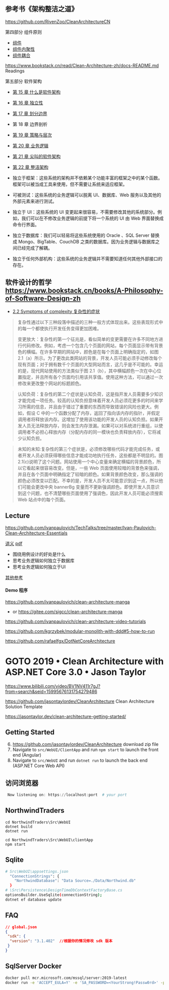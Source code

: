 ## 参考书《架构整洁之道》
https://github.com/RivenZoo/CleanArchitectureCN   

第四部分 组件原则

- [组件](https://github.com/RivenZoo/CleanArchitectureCN/blob/master/chapter12/组件.md)
- [组件内聚性](https://github.com/RivenZoo/CleanArchitectureCN/blob/master/chapter13/组件内聚性.md)
- [组件耦合](https://github.com/RivenZoo/CleanArchitectureCN/blob/master/chapter14/组件耦合.md)

https://www.bookstack.cn/read/Clean-Architecture-zh/docs-README.md  Readings

第五部分 软件架构

- [第 15 章 什么是软件架构](https://www.bookstack.cn/read/Clean-Architecture-zh/docs-ch15.md)
- [第 16 章 独立性](https://www.bookstack.cn/read/Clean-Architecture-zh/docs-ch16.md)
- [第 17 章 划分边界](https://www.bookstack.cn/read/Clean-Architecture-zh/docs-ch17.md)
- 第 18 章 边界剖析
- [第 19 章 策略与层次](https://www.bookstack.cn/read/Clean-Architecture-zh/docs-ch19.md)
- [第 20 章 业务逻辑](https://www.bookstack.cn/read/Clean-Architecture-zh/docs-ch20.md)
- [第 21 章 尖叫的软件架构](https://www.bookstack.cn/read/Clean-Architecture-zh/docs-ch21.md)
- [第 22 章 整洁架构](https://www.bookstack.cn/read/Clean-Architecture-zh/docs-ch22.md)

- 独立于框架：这些系统的架构并不依赖某个功能丰富的框架之中的某个函数。框架可以被当成工具来使用，但不需要让系统来适应框架。
- 可被测试：这些系统的业务逻辑可以脱离 UI、数据库、Web 服务以及其他的外部元素来进行测试。
- 独立于 UI：这些系统的 UI 变更起来很容易，不需要修改其他的系统部分。例如，我们可以在不修改业务逻辑的前提下将一个系统的 UI 由 Web 界面替换成命令行界面。
- 独立于数据库：我们可以轻易将这些系统使用的 Oracle 、SQL Server 替换成 Mongo、BigTable、CouchDB 之类的数据库。因为业务逻辑与数据库之间已经完成了解耦。
- 独立于任何外部机构：这些系统的业务逻辑并不需要知道任何其他外部接口的存在。

## 软件设计的哲学 https://www.bookstack.cn/books/A-Philosophy-of-Software-Design-zh

- [2.2 Symptoms of complexity 复杂性的症状](https://www.bookstack.cn/read/A-Philosophy-of-Software-Design-zh/spilt.2.docs-ch2.md)

> 复杂性通过以下三种段落中描述的三种一般方式体现出来。这些表现形式中的每一个都使执行开发任务变得更加困难。
>
> 变更放大：复杂性的第一个征兆是，看似简单的变更需要在许多不同地方进行代码修改。例如，考虑一个包含几个页面的网站，每个页面显示带有背景色的横幅。在许多早期的网站中，颜色是在每个页面上明确指定的，如图 2.1（a）所示。为了更改此类网站的背景，开发人员可能必须手动修改每个现有页面；对于拥有数千个页面的大型网站而言，这几乎是不可能的。幸运的是，现代网站使用的方法类似于图 2.1（b），其中横幅颜色一次在中心位置指定，并且所有各个页面均引用该共享值。使用这种方法，可以通过一次修改来更改整个网站的标题颜色。

> 认知负荷：复杂性的第二个症状是认知负荷，这是指开发人员需要多少知识才能完成一项任务。较高的认知负担意味着开发人员必须花更多的时间来学习所需的信息，并且由于错过了重要的东西而导致错误的风险也更大。例如，假设 C 中的一个函数分配了内存，返回了指向该内存的指针，并假定调用者将释放该内存。这增加了使用该功能的开发人员的认知负担。如果开发人员无法释放内存，则会发生内存泄漏。如果可以对系统进行重组，以使调用者不必担心释放内存（分配内存的同一模块也负责释放内存），它将减少认知负担。

> 未知的未知:复杂性的第三个症状是，必须修改哪些代码才能完成任务，或者开发人员必须获得哪些信息才能成功地执行任务，这些都是不明显的。图 2.1(c)说明了这个问题。网站使用一个中心变量来确定横幅的背景颜色，所以它看起来很容易改变。但是，一些 Web 页面使用较暗的背景色来强调，并且在各个页面中明确指定了较暗的颜色。如果背景颜色改变，那么强调的颜色必须改变以匹配。不幸的是，开发人员不太可能意识到这一点，所以他们可能会更改中央 bannerBg 变量而不更新强调颜色。即使开发人员意识到这个问题，也不清楚哪些页面使用了强调色，因此开发人员可能必须搜索 Web 站点中的每个页面。

## Lecture

https://github.com/ivanpaulovich/TechTalks/tree/master/Ivan-Paulovich-Clean-Architecture-Essentials

[讲义](ca.intro.md) [pdf](Ivan-Paulovich-Clean-Architecture-Essentials-SSC.pdf)

- 围绕用例设计的好处是什么
- 思考业务逻辑如何独立于数据库
- 思考业务逻辑如何独立于UI

[其他参考](https://github.com/ivanpaulovich/TechTalks)

#### Demo 程序

https://github.com/ivanpaulovich/clean-architecture-manga

- or  https://gitee.com/sigcc/clean-architecture-manga

https://github.com/ivanpaulovich/clean-architecture-video-tutorials

https://github.com/kgrzybek/modular-monolith-with-ddd#5-how-to-run

https://github.com/rafaelfgx/DotNetCoreArchitecture



# GOTO 2019 • Clean Architecture with ASP.NET Core 3.0 • Jason Taylor

https://www.bilibili.com/video/BV1NV411r7gJ?from=search&seid=15995676131754279486

https://github.com/jasontaylordev/CleanArchitecture Clean Architecture Solution Template

https://jasontaylor.dev/clean-architecture-getting-started/

## Getting Started

6. https://github.com/jasontaylordev/CleanArchitecture  download zip file
2. Navigate to `src/WebUI/ClientApp` and run `npm start` to launch the front end (Angular)
3. Navigate to `src/WebUI` and run `dotnet run` to launch the back end (ASP.NET Core Web API)



## 访问浏览器

```powershell
 Now listening on: https://localhost:port  # your port      
```

## NorthwindTraders

```
cd NorthwindTraders\Src\WebUI
dotnet build
dotnet run

cd NorthwindTraders\Src\WebUI\clientApp
npm start
```

## Sqlite

```sh
# Src\WebUI\appsettings.json
  "ConnectionStrings": {
    "NorthwindDatabase": "Data Source=./Data/Northwind.db"
  }
# \Src\Persistence\DesignTimeDbContextFactoryBase.cs
optionsBuilder.UseSqlite(connectionString);
dotnet ef database update

```



## FAQ

```json
// global.json
{
 "sdk": {
  "version": "3.1.402"  //根据你的情况修改 sdk 版本
 }
}
```



## SqlServer Docker

```sh
docker pull mcr.microsoft.com/mssql/server:2019-latest
docker run -e 'ACCEPT_EULA=Y' -e 'SA_PASSWORD=<YourStrong!Passw0rd>' -p 1433:1433 --name sql1 -d mcr.microsoft.com/mssql/server:2019-latest

```

